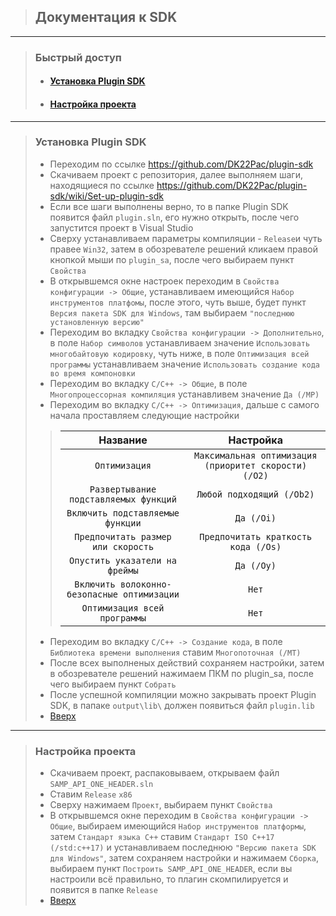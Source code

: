 <a id="main"></a>

> ## Документация к SDK
---

> ### Быстрый доступ
> - #### [Установка Plugin SDK](#psdk)
> - #### [Настройка проекта](#setting)

---

<a id="psdk"></a>
> ### Установка Plugin SDK
> - Переходим по ссылке https://github.com/DK22Pac/plugin-sdk
> - Скачиваем проект с репозитория, далее выполняем шаги, находящиеся по ссылке https://github.com/DK22Pac/plugin-sdk/wiki/Set-up-plugin-sdk
> - Если все шаги выполнены верно, то в папке Plugin SDK появится файл `plugin.sln`, его нужно открыть, после чего запустится проект в Visual Studio
> - Сверху устанавливаем параметры компиляции - `Release`и чуть правее `Win32`, затем в обозревателе решений кликаем правой кнопкой мыши по `plugin_sa`, после чего выбираем пункт `Свойства`
> - В открывшемся окне настроек переходим в `Свойства конфигурации -> Общие`, устанавливаем имеющийся `Набор инструментов платфомы`, после этого, чуть выше, будет пункт `Версия пакета SDK для Windows`, там выбираем `"последнюю установленную версию"`
> - Переходим во вкладку `Свойства конфигурации -> Дополнительно`, в поле `Набор символов` устанавливаем значение `Использовать многобайтовую кодировку`, чуть ниже, в поле `Оптимизация всей программы` устанавливаем значение `Использовать создание кода во время компоновки`
> - Переходим во вкладку `C/C++ -> Общие`, в поле `Многопроцессорная компиляция` устанавливем значение `Да (/MP)`
> - Переходим во вкладку `C/C++ -> Оптимизация`, дальше с самого начала проставляем следующие настройки
>> Название | Настройка
>> :-------:|:--------:
>> `Оптимизация`|`Максимальная оптимизация (приоритет скорости) (/O2)`
>> `Развертывание подставляемых функций`|`Любой подходящий (/Ob2)`
>> `Включить подставляемые функции`|`Да (/Oi)`
>> `Предпочитать размер или скорость`|`Предпочитать краткость кода (/Os)`
>> `Опустить указатели на фреймы`|`Да (/Oy)`
>> `Включить волоконно-безопасные оптимизации`|`Нет`
>> `Оптимизация всей программы`|`Нет`
> - Переходим во вкладку `C/C++ -> Создание кода`, в поле `Библиотека времени выполнения` ставим `Многопоточная (/MT)`
> - После всех выполненых действий сохраняем настройки, затем в обозревателе решений нажимаем ПКМ по plugin_sa, после чего выбираем пункт `Собрать`
> - После успешной компиляции можно закрывать проект Plugin SDK, в папаке `output\lib\` должен появиться файл `plugin.lib`
> - [Вверх](#main)
---
<a id="setting"></a>
> ### Настройка проекта
> - Скачиваем проект, распаковываем, открываем файл `SAMP_API_ONE_HEADER.sln`
> - Ставим `Release` `x86`
> - Сверху нажимаем `Проект`, выбираем пункт `Свойства`
> - В открывшемся окне переходим в `Свойства конфигурации -> Общие`, выбираем имеющийся `Набор инструментов платформы`, затем `Стандарт языка C++` ставим `Стандарт ISO C++17 (/std:c++17)` и устанавливаем последнюю `"Версию пакета SDK для Windows"`, затем сохраняем настройки и нажимаем `Сборка`, выбираем пункт `Построить SAMP_API_ONE_HEADER`, если вы настроили всё правильно, то плагин скомпилируется и появится в папке `Release`
> - [Вверх](#main)
